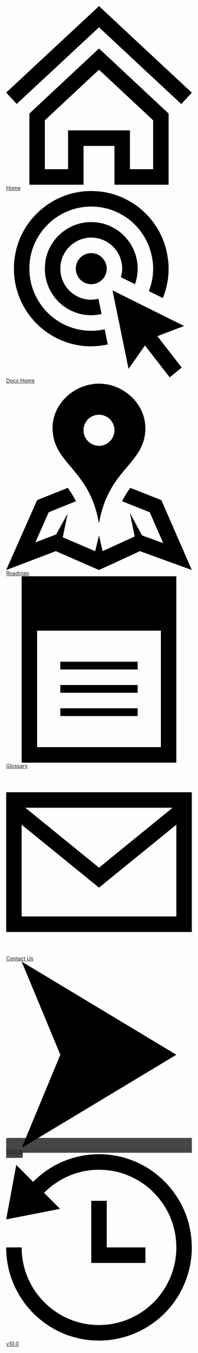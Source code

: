 <div class="tdb-nav" id="id-nav">
    <span class="tdb-nav-span">
        <svg class="tdb-ico-nav tdb-ico-nav-f1" xmlns="http://www.w3.org/2000/svg" viewBox="0 0 24 24"><path d="M12 9.185l7 6.514v6.301h-3v-5h-8v5h-3v-6.301l7-6.514zm0-2.732l-9 8.375v9.172h7v-5h4v5h7v-9.172l-9-8.375zm12 5.695l-12-11.148-12 11.133 1.361 1.465 10.639-9.868 10.639 9.883 1.361-1.465z"/></svg>
        <a class="tdb-k tdb-k-h2" target="_blank" href="https://terminusdb.com/" title="TerminusDB home page...">Home</a>
    </span>
    <span class="tdb-nav-span">
        <svg class="tdb-ico-nav tdb-ico-nav-f1" xmlns="http://www.w3.org/2000/svg" viewBox="0 0 24 24"><path d="M13.747 12.795l9.253 4.58-3.453 1.32 3.145 4.039-1.547 1.266-3.204-4.104-2.121 3.009-2.073-10.11zm-.747-2.795c0-1.104-.895-2-2-2s-2 .896-2 2 .895 2 2 2 2-.896 2-2zm-2-6c-3.314 0-6 2.686-6 6s2.686 6 6 6c.458 0 .902-.056 1.331-.153l-.403-1.966c-.299.071-.607.119-.928.119-2.206 0-4-1.794-4-4s1.794-4 4-4 4 1.794 4 4c0 .384-.071.747-.173 1.099l1.824.902c.222-.626.349-1.298.349-2.001 0-3.314-2.686-6-6-6zm1.733 13.806c-.559.124-1.137.194-1.733.194-4.411 0-8-3.589-8-8s3.589-8 8-8 8 3.589 8 8c0 1.021-.199 1.994-.549 2.892l1.803.892c.478-1.168.746-2.444.746-3.784 0-5.523-4.477-10-10-10s-10 4.477-10 10 4.477 10 10 10c.733 0 1.446-.084 2.135-.234l-.402-1.96z"/></svg>
        <a class="tdb-k tdb-k-h2" href="#" onclick="tdb_hide(); window.open('#', '_parent')" title="Technical documents home page...">Docs Home</a>
    </span>
    <span class="tdb-nav-span">
        <svg class="tdb-ico-nav tdb-ico-nav-f1" xmlns="http://www.w3.org/2000/svg" viewBox="0 0 24 24"><path d="M12 0c-3.148 0-6 2.553-6 5.702 0 4.682 4.783 5.177 6 12.298 1.217-7.121 6-7.616 6-12.298 0-3.149-2.851-5.702-6-5.702zm0 8c-1.105 0-2-.895-2-2s.895-2 2-2 2 .895 2 2-.895 2-2 2zm12 16l-6.707-2.427-5.293 2.427-5.581-2.427-6.419 2.427 4-9 3.96-1.584c.38.516.741 1.08 1.061 1.729l-3.523 1.41-1.725 3.88 2.672-1.01 1.506-2.687-.635 3.044 4.189 1.789.495-2.021.465 2.024 4.15-1.89-.618-3.033 1.572 2.896 2.732.989-1.739-3.978-3.581-1.415c.319-.65.681-1.215 1.062-1.731l4.021 1.588 3.936 9z"/></svg>
        <a class="tdb-k tdb-k-h2" target="_blank" href="https://github.com/orgs/terminusdb/projects/2" title="Roadmap...">Roadmap</a>
    </span>
    <span class="tdb-nav-span">
        <svg class="tdb-ico-nav tdb-ico-nav-f1" xmlns="http://www.w3.org/2000/svg" viewBox="0 0 24 24"><path d="M2 0v24h20v-24h-20zm18 22h-16v-15h16v15zm-3-4h-10v-1h10v1zm0-3h-10v-1h10v1zm0-3h-10v-1h10v1z"/></svg>
        <a class="tdb-k tdb-k-h2" href="#/resources/glossary" title="Glossary...">Glossary</a>
    </span>
    <span class="tdb-nav-span">
        <svg class="tdb-ico-nav tdb-ico-nav-f1" xmlns="http://www.w3.org/2000/svg" viewBox="0 0 24 24"><path d="M0 3v18h24v-18h-24zm21.518 2l-9.518 7.713-9.518-7.713h19.036zm-19.518 14v-11.817l10 8.104 10-8.104v11.817h-20z"/></svg>
        <a class="tdb-k tdb-k-h2" target="_blank" href="https://terminusdb.com/contact/" title="Contact us...">Contact Us</a>
    </span>
    <span class="tdb-nav-span" style="padding-top:13px; padding-bottom: 10px; border-radius: 4px; background-color: rgb(70, 70, 70);">
        <svg class="tdb-ico-nav tdb-ico-nav-f2" xmlns="http://www.w3.org/2000/svg" viewBox="0 0 24 24"><path d="M22 12l-20 12 5-12-5-12z"/></svg>
        <a class="tdb-k tdb-k-h2" target="_blank" href="https://dashboard.terminusdb.com" title="Sign-in or sign-up to TerminusX...">Sign In</a>
    </span>
    <span class="tdb-nav-span">
        <svg class="tdb-ico-nav tdb-ico-nav-f1" xmlns="http://www.w3.org/2000/svg" viewBox="0 0 24 24"><path d="M24 12c0 6.627-5.373 12-12 12s-12-5.373-12-12h2c0 5.514 4.486 10 10 10s10-4.486 10-10-4.486-10-10-10c-2.777 0-5.287 1.141-7.099 2.977l2.061 2.061-6.962 1.354 1.305-7.013 2.179 2.18c2.172-2.196 5.182-3.559 8.516-3.559 6.627 0 12 5.373 12 12zm-13-6v8h7v-2h-5v-6h-2z"/></svg>
        <a class="tdb-k tdb-k-h2" target="_parent" href="#/resources/release-history" title="Release history...">v10.0</a>
    </span>
</div>